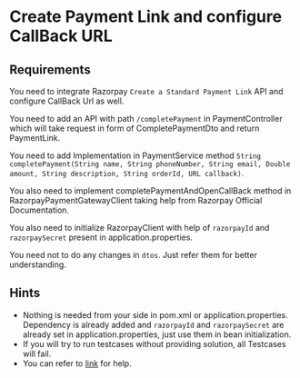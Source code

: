 # Create Payment Link and configure CallBack URL

## Requirements

You need to integrate Razorpay `Create a Standard Payment Link` API and configure CallBack Url as well.

You need to add an API with path `/completePayment` in PaymentController which will take request in form of CompletePaymentDto and return PaymentLink.

You need to add Implementation in PaymentService method `String completePayment(String name, String phoneNumber, String email, Double amount, String description, String orderId, URL callback)`.

You also need to implement completePaymentAndOpenCallBack method in RazorpayPaymentGatewayClient taking help from Razorpay Official Documentation.

You also need to initialize RazorpayClient with help of `razorpayId` and `razorpaySecret` present in application.properties.

You need not to do any changes in `dtos`. Just refer them for better understanding.

## Hints

 - Nothing is needed from your side in pom.xml or application.properties. Dependency is already added and `razorpayId` and `razorpaySecret` are already set in application.properties, just use them in bean initialization.
 - If you will try to run testcases without providing solution, all Testcases will fail.
 - You can refer to [link](https://razorpay.com/docs/api/payments/payment-links/create-standard) for help.